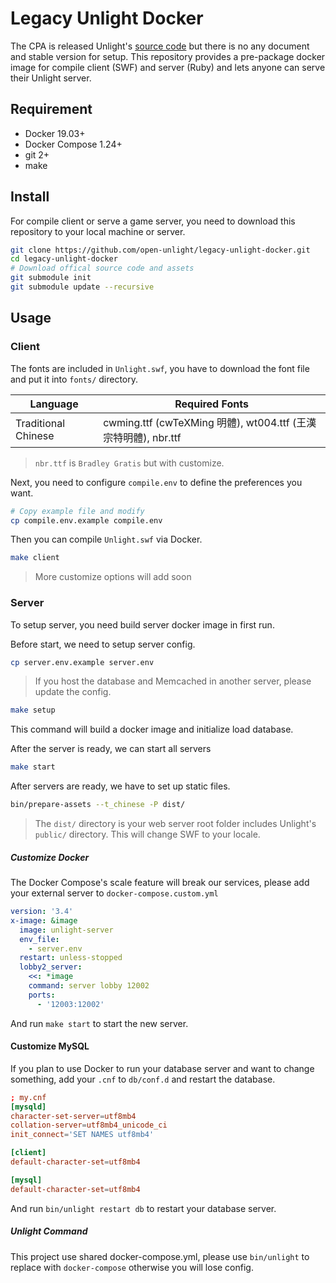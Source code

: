Legacy Unlight Docker
===

The CPA is released Unlight's [source code](https://github.com/unlightcpa/Unlight) but there is no any document and stable version for setup.
This repository provides a pre-package docker image for compile client (SWF) and server (Ruby) and lets anyone can serve their Unlight server.

## Requirement

* Docker 19.03+
* Docker Compose 1.24+
* git 2+
* make

## Install

For compile client or serve a game server, you need to download this repository to your local machine or server.

```bash
git clone https://github.com/open-unlight/legacy-unlight-docker.git
cd legacy-unlight-docker
# Download offical source code and assets
git submodule init
git submodule update --recursive
```

## Usage

### Client

The fonts are included in `Unlight.swf`, you have to download the font file and put it into `fonts/` directory.

|Language|Required Fonts|
|--------|--------------|
|Traditional Chinese| cwming.ttf (cwTeXMing 明體), wt004.ttf (王漢宗特明體), nbr.ttf|

> `nbr.ttf` is `Bradley Gratis` but with customize.

Next, you need to configure `compile.env` to define the preferences you want.

```bash
# Copy example file and modify
cp compile.env.example compile.env
```

Then you can compile `Unlight.swf` via Docker.

```bash
make client
```

> More customize options will add soon

### Server

To setup server, you need build server docker image in first run.

Before start, we need to setup server config.

```bash
cp server.env.example server.env
```

> If you host the database and Memcached in another server, please update the config.

```bash
make setup
```

This command will build a docker image and initialize load database.

After the server is ready, we can start all servers

```bash
make start
```

After servers are ready, we have to set up static files.

```bash
bin/prepare-assets --t_chinese -P dist/
```

> The `dist/` directory is your web server root folder includes Unlight's `public/` directory. This will change SWF to your locale.

##### Customize Docker

The Docker Compose's scale feature will break our services, please add your external server to `docker-compose.custom.yml`

```yml
version: '3.4'
x-image: &image
  image: unlight-server
  env_file:
    - server.env
  restart: unless-stopped
  lobby2_server:
    <<: *image
    command: server lobby 12002
    ports:
      - '12003:12002'
```

And run `make start` to start the new server.

#### Customize MySQL

If you plan to use Docker to run your database server and want to change something, add your `.cnf` to `db/conf.d` and restart the database.

```cnf
; my.cnf
[mysqld]
character-set-server=utf8mb4
collation-server=utf8mb4_unicode_ci
init_connect='SET NAMES utf8mb4'

[client]
default-character-set=utf8mb4

[mysql]
default-character-set=utf8mb4
```

And run `bin/unlight restart db` to restart your database server.

##### Unlight Command

This project use shared docker-compose.yml, please use `bin/unlight` to replace with `docker-compose` otherwise you will lose config.
